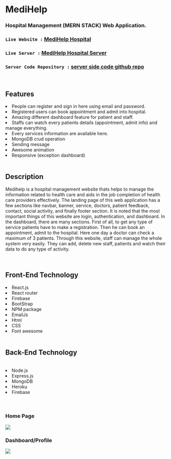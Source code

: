 <h1><b>MediHelp</b></h1>

### Hospital Management (MERN STACK) Web Application.
### `Live Website :` [MediHelp Hospital](https://medihelp-5c899.web.app/)
### `Live Server :` [MediHelp Hospital Server](https://secure-scrubland-67511.herokuapp.com/)
### `Server Code Repository :` [server side code github repo](https://github.com/pro77dev/server-medihelp)<br>


<br>
<h2>Features</h2>
<li>People can register and sign in here using email and password.</li>
<li>Registered users can book appointment and admit into hospital.</li>
<li>Amazing different dashboard feature for patient and  staff.</li>
<li>Staffs can watch every patients details (appointment, admit info) and manage everything.</li>
<li>Every services information are available here.</li>
<li>MongoDB crud operation</li>
<li>Sending message</li>
<li>Awesome animation</li>
<li>Responsive (exception dashboard)</li>
<br>
<h2>Description</h2>
<p>Medihelp is a hospital management website thats helps to manage the information related to health care and aids in the job completion of health care providers effectively. The landing page of this web application has a few sections like navbar, banner, service, doctors, patient feedback, contact, social activity, and finally footer section. It is noted that the most important things of this website are login, authentication, and dashboard. In the dashboard, there are many sections. First of all, to get any type of service patients have to make a registration. Then he can book an appointment, admit to the hospital. Here one day a doctor can check a maximum of 3 patients. Through this website, staff can manage the whole system very easily. They can add, delete new staff, patients and watch their data to do any type of activity.</p>
<br>
<h2>Front-End Technology</h2>
<li>React.js</li>
<li>React router</li>
<li>Firebase</li>
<li>BootStrap</li>
<li>NPM package</li>
<li>EmailJs</li>
<li>Html</li>
<li>CSS</li>
<li>Font awesome</li>
<br>

<h2>Back-End Technology</h2><br>
<li>Node.js</li>
<li>Express.js</li>
<li>MongoDB</li>
<li>Heroku</li>
<li>Firebase</li>
<br><br>
<h3>Home Page</h3>
<a href="https://medihelp-5c899.web.app"><img  src="https://i.ibb.co/tpt24zf/ss.png"/></a> <br>
<h3>Dashboard/Profile</h3>
<img src="https://i.ibb.co/BjgdgSs/screencapture-localhost-3000-profile-2022-01-22-17-08-28.png"/>

